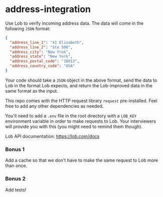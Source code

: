 # address-integration

Use Lob to verify incoming address data. The data will come in the following `JSON` format:
```json
{
  "address_line_1": "41 Elizabeth",
  "address_line_2": "Ste 500",
  "address_city": "New Yrok",
  "address_state": "New York",
  "address_postal_code": "10013",
  "address_country_code": "USA"
}
```
Your code should take a `JSON` object in the above format, send the data to Lob in the format Lob expects, and return the Lob-improved data in the same format as the input.

This repo comes with the HTTP request library `request` pre-installed. Feel free to add any other dependencies as needed.

You'll need to add a `.env` file in the root directory with a `LOB_KEY` environment variable in order to make requests to Lob. Your interviewers will provide you with this (you might need to remind them though).

Lob API documentation: https://lob.com/docs

### Bonus 1
Add a cache so that we don't have to make the same request to Lob more than once.

### Bonus 2
Add tests!
